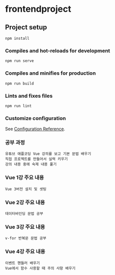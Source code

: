 # frontendproject

## Project setup
```
npm install
```

### Compiles and hot-reloads for development
```
npm run serve
```

### Compiles and minifies for production
```
npm run build
```

### Lints and fixes files
```
npm run lint
```

### Customize configuration
See [Configuration Reference](https://cli.vuejs.org/config/).

### 공부 과정
```
유튜브 애플코딩 Vue 강의를 보고 기본 문법 배우기
직접 프로젝트를 만들어서 실력 키우기
강의 내용 중에 숙제 내용 풀기
```
### Vue 1강 주요 내용
```
Vue 3버전 설치 및 셋팅
```
### Vue 2강 주요 내용
```
데이터바인딩 문법 공부
```
### Vue 3강 주요 내용
```
v-for 반복문 문법 공부
```
### Vue 4강 주요 내용
```
이벤트 핸들러 배우기
Vue에서 함수 사용할 때 주의 사항 배우기
```



